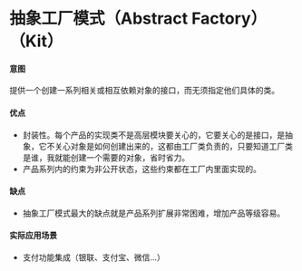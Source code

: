 抽象工厂模式（Abstract Factory）（Kit）
===
#### 意图
提供一个创建一系列相关或相互依赖对象的接口，而无须指定他们具体的类。

#### 优点
* 封装性。每个产品的实现类不是高层模块要关心的，它要关心的是接口，是抽象，它不关心对象是如何创建出来的，这都由工厂类负责的，只要知道工厂类是谁，我就能创建一个需要的对象，省时省力。
* 产品系列内的约束为非公开状态，这些约束都在工厂内里面实现的。

#### 缺点
* 抽象工厂模式最大的缺点就是产品系列扩展非常困难，增加产品等级容易。

#### 实际应用场景
* 支付功能集成（银联、支付宝、微信...）
